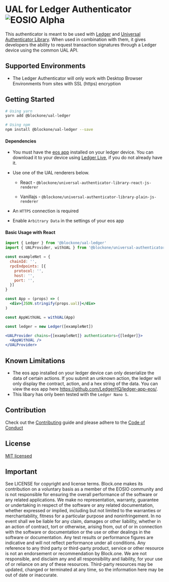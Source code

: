 # UAL for Ledger Authenticator ![EOSIO Alpha](https://img.shields.io/badge/EOSIO-Alpha-blue.svg)

This authenticator is meant to be used with [Ledger](https://www.ledger.com/) and [Universal Authenticator Library](https://github.com/EOSIO/universal-authenticator-library). When used in combination with them, it gives developers the ability to request transaction signatures through a Ledger device using the common UAL API.

## Supported Environments
- The Ledger Authenticator will only work with Desktop Browser Environments from sites with SSL (https) encryption

## Getting Started

```bash
# Using yarn
yarn add @blockone/ual-ledger

# Using npm
npm install @blockone/ual-ledger --save
```

#### Dependencies

* You must have the [eos app](https://support.ledger.com/hc/en-us/articles/360008913653) installed on your ledger device. You can download it to your device using [Ledger Live](https://www.ledger.com/pages/ledger-live), if you do not already have it.
* Use one of the UAL renderers below.

  * React - `@blockone/universal-authenticator-library-react-js-renderer`

  * Vanillajs - `@blockone/universal-authenticator-library-plain-js-renderer`

* An `HTTPS` connection is required

* Enable `Arbitrary Data` in the settings of your eos app

#### Basic Usage with React

```jsx
import { Ledger } from '@blockone/ual-ledger'
import { UALProvider, withUAL } from '@blockone/universal-authenticator-library-react-js-renderer'

const exampleNet = {
  chainId: '',
  rpcEndpoints: [{
    protocol: '',
    host: '',
    port: '',
  }]
}

const App = (props) => (
  <div>{JSON.stringify(props.ual)}</div>
)

const AppWithUAL = withUAL(App)

const ledger = new Ledger([exampleNet])

<UALProvider chains={[exampleNet]} authenticators={[ledger]}>
  <AppWithUAL />
</UALProvider>
```

## Known Limitations
* The eos app installed on your ledger device can only deserialize the data of certain actions. If you submit an unknown action, the ledger will only display the contract, action, and a hex string of the data. You can view the eos app here https://github.com/LedgerHQ/ledger-app-eos/.
* This libary has only been tested with the `Ledger Nano S`. 


## Contribution
Check out the [Contributing](./CONTRIBUTING.md) guide and please adhere to the [Code of Conduct](./CONTRIBUTING.md#Conduct)

## License
[MIT licensed](./LICENSE)

## Important

See LICENSE for copyright and license terms.  Block.one makes its contribution on a voluntary basis as a member of the EOSIO community and is not responsible for ensuring the overall performance of the software or any related applications.  We make no representation, warranty, guarantee or undertaking in respect of the software or any related documentation, whether expressed or implied, including but not limited to the warranties or merchantability, fitness for a particular purpose and noninfringement. In no event shall we be liable for any claim, damages or other liability, whether in an action of contract, tort or otherwise, arising from, out of or in connection with the software or documentation or the use or other dealings in the software or documentation.  Any test results or performance figures are indicative and will not reflect performance under all conditions.  Any reference to any third party or third-party product, service or other resource is not an endorsement or recommendation by Block.one.  We are not responsible, and disclaim any and all responsibility and liability, for your use of or reliance on any of these resources. Third-party resources may be updated, changed or terminated at any time, so the information here may be out of date or inaccurate.
